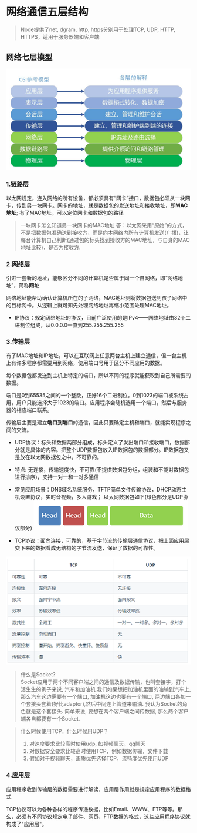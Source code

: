 # 网络通信五层结构
> Node提供了net, dgram, http, https分别用于处理TCP, UDP, HTTP, HTTPS，适用于服务器端和客户端

## 网络七层模型
![网络七层模型](./assets/%E7%BD%91%E7%BB%9C%E4%B8%83%E5%B1%82%E6%A8%A1%E5%9E%8B.png)
### 1.链路层
以太网规定，连入网络的所有设备，都必须具有“网卡”接口，数据包必须从一块网卡，传到另一块网卡。网卡的地址，就是数据包的发送地址和接收地址，即**MAC地址**; 有了MAC地址，可以定位网卡和数据包的路径
> 一块网卡怎么知道另一块网卡的MAC地址
> 答：以太网采用“原始”的方式，不是把数据包准确送到接收方，而是向本网络内所有计算机发送(广播)，让每台计算机自己判断(通过包的标头找到接收方的MAC地址，与自身的MAC地址比较)，是否为接收方.

### 2.网络层
引进一套新的地址，能够区分不同的计算机是否属于同一个自网络，即“网络地址”，简称**网址**

网络地址能帮助确认计算机所在的子网络，MAC地址则将数据包送到孩子网络中的目标网卡。从逻辑上就可知先处理网络地址再缩小范围处理MAC地址。

- IP协议：规定网络地址的协议，目前广泛使用的是IPv4——网络地址由32个二进制位组成，从0.0.0.0一直到255.255.255.255

### 3.传输层
有了MAC地址和IP地址，可以在互联网上任意两台主机上建立通信，但一台主机上有许多程序都需要用到网络，使用端口号用于区分不同应用的数据。

每个数据包都发送到主机上特定的端口，所以不同的程序就能获取到自己所需要的数据。

端口是0到65535之间的一个整数，正好16个二进制位。0到1023的端口被系统占用，用户只能选择大于1023的端口。应用程序会随机选用一个端口，然后与服务器的相应端口联系。


传输层主要是建立**端口到端口**的通信，因此只要确定主机和端口，就能实现程序之间的交流。

- UDP协议：标头和数据两部分组成，标头定义了发出端口和接收端口，数据部分就是具体的内容。把整个UDP数据包放入IP数据包的数据部分。IP数据包又是放在以太网数据包之中。不可靠的。<br />
- 特点: 无连接，传输速度快，不可靠(不提供数据包分组，组装和不能对数据包进行排序)，支持一对一和一对多通信
- 常见应用场景：DNS域名系统服务，TFTP简单文件传输协议，DHCP动态主机设置协议，实时音视频，多人游戏；
以太网数据包如下(绿色部分是UDP协议部分)
![以太网数据包](./assets/UDP.png)

- TCP协议：面向连接，可靠的，基于字节流的传输层通信协议，把上面应用层交下来的数据看成无结构的字节流发送，保证了数据的可靠性。

![UDP和TCP区别](./assets/TCP%E4%B8%8EUDP%E5%8C%BA%E5%88%AB.png)

> 什么是Socket? <br />
> Socket应用于两个不同客户端之间的通信及数据传输，也叫套接字，打个活生生的例子来说, 汽车和加油机.我们如果想把加油机里面的油输到汽车上, 那么汽车这边需要有一个端口, 加油机这边也要有一个端口, 两边端口各加一个套接头套着(好比adaptor),然后中间连上管道来输油. 我认为Socket的角色就是这个套接头.
简单来说, 要想在两个客户端之间传数据, 那么两个客户端各自都要有一个Socket.

> 什么时候使用TCP，什么时候用UDP？
> 1. 对速度要求比较高时使用udp, 如视频聊天，qq聊天
> 2. 对数据安全要求比较高时使用TCP，例如数据传输，文件下载
> 3. 假如对于视频聊天，画质优先选择TCP，流畅度优先使用UDP

### 4.应用层
应用程序收到传输层的数据需要进行解读，应用层作用就是规定应用程序的数据格式

TCP协议可以为各种各样的程序传递数据，比如Email、WWW、FTP等等。那么，必须有不同协议规定电子邮件、网页、FTP数据的格式，这些应用程序协议就构成了"应用层"。
